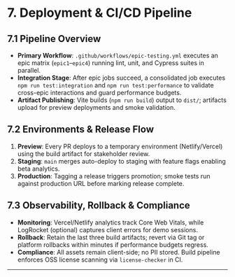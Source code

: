 # 7. Deployment & CI/CD Pipeline

## 7.1 Pipeline Overview

- **Primary Workflow**: `.github/workflows/epic-testing.yml` executes an epic matrix (`epic1`–`epic4`) running lint, unit, and Cypress suites in parallel.
- **Integration Stage**: After epic jobs succeed, a consolidated job executes `npm run test:integration` and `npm run test:performance` to validate cross-epic interactions and guard performance budgets.
- **Artifact Publishing**: Vite builds (`npm run build`) output to `dist/`; artifacts upload for preview deployments and smoke validation.

## 7.2 Environments & Release Flow

1. **Preview**: Every PR deploys to a temporary environment (Netlify/Vercel) using the build artifact for stakeholder review.
2. **Staging**: `main` merges auto-deploy to staging with feature flags enabling beta analytics.
3. **Production**: Tagging a release triggers promotion; smoke tests run against production URL before marking release complete.

## 7.3 Observability, Rollback & Compliance

- **Monitoring**: Vercel/Netlify analytics track Core Web Vitals, while LogRocket (optional) captures client errors for demo sessions.
- **Rollback**: Retain the last three build artifacts; revert via Git tag or platform rollbacks within minutes if performance budgets regress.
- **Compliance**: All assets remain client-side; no PII stored. Build pipeline enforces OSS license scanning via `license-checker` in CI.

---
